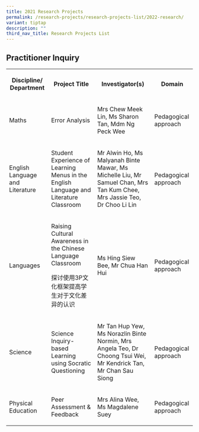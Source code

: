 ```yaml
---
title: 2021 Research Projects
permalink: /research-projects/research-projects-list/2022-research/
variant: tiptap
description: ""
third_nav_title: Research Projects List
---
```

<h2>Practitioner Inquiry</h2><table><tbody><tr><th rowspan="1" colspan="1"><p>Discipline/ Department</p></th><th rowspan="1" colspan="1"><p>Project Title</p></th><th rowspan="1" colspan="1"><p>Investigator(s)</p></th><th rowspan="1" colspan="1"><p>Domain</p></th></tr><tr><td rowspan="1" colspan="1"><p>Maths</p></td><td rowspan="1" colspan="1"><p>Error Analysis</p></td><td rowspan="1" colspan="1"><p>Mrs Chew Meek Lin, Ms Sharon Tan, Mdm Ng Peck Wee</p></td><td rowspan="1" colspan="1"><p>Pedagogical approach</p></td></tr><tr><td rowspan="1" colspan="1"><p>English Language and Literature</p></td><td rowspan="1" colspan="1"><p>Student Experience of Learning Menus in the English Language and Literature Classroom</p></td><td rowspan="1" colspan="1"><p>Mr Alwin Ho, Ms Malyanah Binte Mawar, Ms Michelle Liu, Mr Samuel Chan, Mrs Tan Kum Chee, Mrs Jassie Teo, Dr Choo Li Lin</p></td><td rowspan="1" colspan="1"><p>Pedagogical approach</p></td></tr><tr><td rowspan="1" colspan="1"><p>Languages</p></td><td rowspan="1" colspan="1"><p>Raising Cultural Awareness in the Chinese Language Classroom</p><p>探讨使用3P文化框架提高学生对于文化差异的认识</p><p></p></td><td rowspan="1" colspan="1"><p>Ms Hing Siew Bee, Mr Chua Han Hui</p></td><td rowspan="1" colspan="1"><p>Pedagogical approach</p></td></tr><tr><td rowspan="1" colspan="1"><p>Science</p></td><td rowspan="1" colspan="1"><p>Science Inquiry-based Learning using Socratic Questioning</p></td><td rowspan="1" colspan="1"><p>Mr Tan Hup Yew, Ms Norazlin Binte Normin, Mrs Angela Teo, Dr Choong Tsui Wei, Mr Kendrick Tan, Mr Chan Sau Siong</p><p></p></td><td rowspan="1" colspan="1"><p>Pedagogical approach</p></td></tr><tr><td rowspan="1" colspan="1"><p>Physical Education</p></td><td rowspan="1" colspan="1"><p>Peer Assessment &amp; Feedback</p><p></p></td><td rowspan="1" colspan="1"><p>Mrs Alina Wee, Ms Magdalene Suey</p></td><td rowspan="1" colspan="1"><p>Pedagogical approach</p></td></tr></tbody></table><p></p>